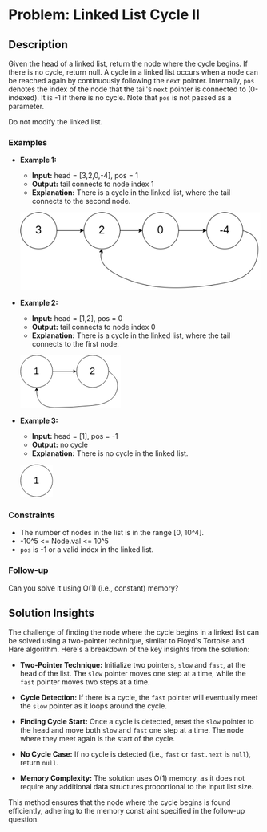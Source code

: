 # Problem: Linked List Cycle II

## Description

Given the head of a linked list, return the node where the cycle begins. If there is no cycle, return null. A cycle in a linked list occurs when a node can be reached again by continuously following the `next` pointer. Internally, `pos` denotes the index of the node that the tail's `next` pointer is connected to (0-indexed). It is -1 if there is no cycle. Note that `pos` is not passed as a parameter.

Do not modify the linked list.

### Examples

- **Example 1:**
  - **Input:** head = [3,2,0,-4], pos = 1
  - **Output:** tail connects to node index 1
  - **Explanation:** There is a cycle in the linked list, where the tail connects to the second node.

  ![Circular Linked List Example 1](circularlinkedlist.png "Circular Linked List Example 1")

- **Example 2:**
  - **Input:** head = [1,2], pos = 0
  - **Output:** tail connects to node index 0
  - **Explanation:** There is a cycle in the linked list, where the tail connects to the first node.

  ![Circular Linked List Example 2](circularlinkedlist_test2.png "Circular Linked List Example 2")

- **Example 3:**
  - **Input:** head = [1], pos = -1
  - **Output:** no cycle
  - **Explanation:** There is no cycle in the linked list.

  ![Circular Linked List Example 3](circularlinkedlist_test3.png "Circular Linked List Example 3")

### Constraints

- The number of nodes in the list is in the range [0, 10^4].
- -10^5 <= Node.val <= 10^5
- `pos` is -1 or a valid index in the linked list.

### Follow-up

Can you solve it using O(1) (i.e., constant) memory?

## Solution Insights

The challenge of finding the node where the cycle begins in a linked list can be solved using a two-pointer technique, similar to Floyd's Tortoise and Hare algorithm. Here's a breakdown of the key insights from the solution:

- **Two-Pointer Technique:** Initialize two pointers, `slow` and `fast`, at the head of the list. The `slow` pointer moves one step at a time, while the `fast` pointer moves two steps at a time.

- **Cycle Detection:** If there is a cycle, the `fast` pointer will eventually meet the `slow` pointer as it loops around the cycle.

- **Finding Cycle Start:** Once a cycle is detected, reset the `slow` pointer to the head and move both `slow` and `fast` one step at a time. The node where they meet again is the start of the cycle.

- **No Cycle Case:** If no cycle is detected (i.e., `fast` or `fast.next` is `null`), return `null`.

- **Memory Complexity:** The solution uses O(1) memory, as it does not require any additional data structures proportional to the input list size.

This method ensures that the node where the cycle begins is found efficiently, adhering to the memory constraint specified in the follow-up question.